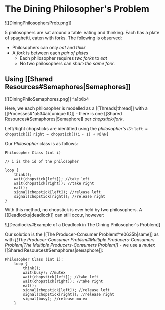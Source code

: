 # The Dining Philosopher's Problem

![[DiningPhilosophersProb.png]]

5 philosophers are sat around a table, eating and thinking. Each has a plate of spaghetti, eaten with forks. The following is observed:

- Philosophers can only *eat* and *think*
- A *fork* is between each *pair of plates*
	- Each philosopher requires *two forks* to *eat*
	- No two philosophers can *share the same fork.*

## Using [[Shared Resources#Semaphores|Semaphores]]

![[DiningPhiloSemaphores.png]] ^a1b0b4

Here, we each philosopher is modelled as a [[Threads|thread]] with a [[Processes#^a534ab|unique ID]] - there is one [[Shared Resources#Semaphores|Semaphore]] per *chopstick/fork*.

Left/Right chopsticks are identified using the *philosopher's ID*:
`left = chopstick[i]`
`right = chopstick[((i - 1) + N)%N]`

Our *Philosopher* class is as follows:
```
Philosopher Class (int i)

// i is the id of the philosopher

loop {
	think();
	wait(chopstick[left]); //take left
	wait(chopstick[right]); //take right
	eat();
	signal(chopstick[left]); //release left
	signal(chopstick[right]); //release right
}
```

With this method, no chopstick is ever held by two philosophers. A [[Deadlocks|deadlock]] can still occur, however:

![[Deadlocks#Example of a Deadlock in The Dining Philosopher's Problem]]


Our solution is the [[The Producer-Consumer Problem#^e0635b|same]] as with *[[The Producer-Consumer Problem#Multiple Producers-Consumers Problem|The Multiple Producers-Consumers Problem]]* - we use a *mutex* [[Shared Resources#Semaphores|semaphore]]:

```
Philosopher Class (int i):
	loop {
		think();
		wait(busy); //mutex
		wait(chopstick[left]); //take left
		wait(chopstick[right]); //take right
		eat();
		signal(chopstick[left]); //release left
		signal(chopstick[right]); //release right
		signal(busy); //release mutex
	}
```

